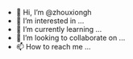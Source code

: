 - 👋 Hi, I’m @zhouxiongh
- 👀 I’m interested in ...
- 🌱 I’m currently learning ...
- 💞️ I’m looking to collaborate on ...
- 📫 How to reach me ...

<!---
zhouxiongh/zhouxiongh is a ✨ special ✨ repository because its `README.md` (this file) appears on your GitHub profile.
You can click the Preview link to take a look at your changes.
--->

